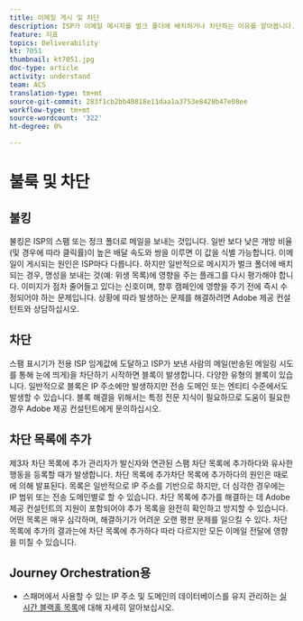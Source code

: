 ```yaml
---
title: 이메일 게시 및 차단
description: ISP가 이메일 메시지를 벌크 폴더에 배치하거나 차단하는 이유를 알아봅니다.
feature: 지표
topics: Deliverability
kt: 7051
thumbnail: kt7051.jpg
doc-type: article
activity: understand
team: ACS
translation-type: tm+mt
source-git-commit: 283f1cb2bb40818e11daa1a3753e8428b47e08ee
workflow-type: tm+mt
source-wordcount: '322'
ht-degree: 0%

---
```



# 불룩 및 차단

## 불킹

불킹은 ISP의 스팸 또는 정크 폴더로 메일을 보내는 것입니다. 일반 보다 낮은 개방 비율(및 경우에 따라 클릭률)이 높은 배달 속도와 쌍을 이루면 이 값을 식별 가능합니다. 이메일이 게시되는 원인은 ISP마다 다릅니다. 하지만 일반적으로 메시지가 벌크 폴더에 배치되는 경우, 명성을 보내는 것(예: 위생 목록)에 영향을 주는 플래그를 다시 평가해야 합니다. 이미지가 점차 줄어들고 있다는 신호이며, 향후 캠페인에 영향을 주기 전에 즉시 수정되어야 하는 문제입니다. 상황에 따라 발생하는 문제를 해결하려면 Adobe 제공 컨설턴트와 상담하십시오.

## 차단

스팸 표시기가 전용 ISP 임계값에 도달하고 ISP가 보낸 사람의 메일(반송된 메일링 시도를 통해 눈에 띄게)을 차단하기 시작하면 블록이 발생합니다. 다양한 유형의 블록이 있습니다. 일반적으로 블록은 IP 주소에만 발생하지만 전송 도메인 또는 엔티티 수준에서도 발생할 수 있습니다. 블록 해결을 위해서는 특정 전문 지식이 필요하므로 도움이 필요한 경우 Adobe 제공 컨설턴트에게 문의하십시오.

## 차단 목록에 추가

제3자 차단 목록에 추가 관리자가 발신자와 연관된 스팸 차단 목록에 추가하다와 유사한 행동을 등록할 때가 발생합니다. 차단 목록에 추가차단 목록에 추가하다의 원인은 때로에 의해 발표된다. 목록은 일반적으로 IP 주소를 기반으로 하지만, 더 심각한 경우에는 IP 범위 또는 전송 도메인별로 할 수 있습니다. 차단 목록에 추가를 해결하는 데 Adobe 제공 컨설턴트의 지원이 포함되어야 추가 목록을 완전히 확인하고 방지할 수 있습니다. 어떤 목록은 매우 심각하며, 해결하기가 어려운 오랜 평판 문제를 일으킬 수 있다. 차단 목록에 추가의 결과는에 차단 목록에 추가하다 따라 다르지만 모든 이메일 전달에 영향을 미칠 수 있습니다.

## Journey Orchestration용

* 스패머에서 사용할 수 있는 IP 주소 및 도메인의 데이터베이스를 유지 관리하는 [실시간 블랙홀 목록](/help/additional-resources/blocklist-databases.md)에 대해 자세히 알아보십시오.
